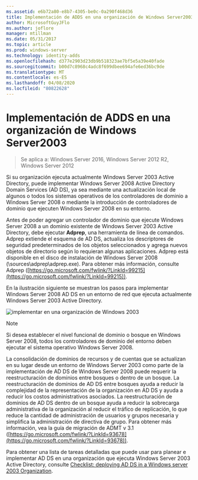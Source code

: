 ```yaml
---
ms.assetid: e6b72a80-e8b7-4305-be0c-0a290f468d36
title: Implementación de ADDS en una organización de Windows Server2003
author: MicrosoftGuyJFlo
ms.author: joflore
manager: mtillman
ms.date: 05/31/2017
ms.topic: article
ms.prod: windows-server
ms.technology: identity-adds
ms.openlocfilehash: d377e2903d23db9b518323ae7bf5e5a39e40fade
ms.sourcegitcommit: b00d7c8968c4adc8f699dbee694afe6ed36bc9de
ms.translationtype: MT
ms.contentlocale: es-ES
ms.lasthandoff: 04/08/2020
ms.locfileid: "80822628"
---
```

# <a name="deploying-ad-ds-in-a-windows-server-2003-organization"></a>Implementación de ADDS en una organización de Windows Server2003

>Se aplica a: Windows Server 2016, Windows Server 2012 R2, Windows Server 2012

Si su organización ejecuta actualmente Windows Server 2003 Active Directory, puede implementar Windows Server 2008 Active Directory Domain Services (AD DS), ya sea mediante una actualización local de algunos o todos los sistemas operativos de los controladores de dominio a Windows Server 2008 o mediante la introducción de controladores de dominio que ejecuten Windows Server 2008 en su entorno.  
  
Antes de poder agregar un controlador de dominio que ejecute Windows Server 2008 a un dominio existente de Windows Server 2003 Active Directory, debe ejecutar **Adprep**, una herramienta de línea de comandos. Adprep extiende el esquema de AD DS, actualiza los descriptores de seguridad predeterminados de los objetos seleccionados y agrega nuevos objetos de directorio según lo requieran algunas aplicaciones. Adprep está disponible en el disco de instalación de Windows Server 2008 (\sources\adprep\adprep.exe). Para obtener más información, consulte Adprep ([https://go.microsoft.com/fwlink/?LinkId=99215](https://go.microsoft.com/fwlink/?LinkId=99215)).  
  
En la ilustración siguiente se muestran los pasos para implementar Windows Server 2008 AD DS en un entorno de red que ejecuta actualmente Windows Server 2003 Active Directory.  
  
![implementar en una organización de Windows 2003](media/Deploying-AD-DS-in-a-Windows-Server-2003-Organization/900c4eee-1119-4a9a-9310-755597428b71.gif)  
  
> [!NOTE]  
> Si desea establecer el nivel funcional de dominio o bosque en Windows Server 2008, todos los controladores de dominio del entorno deben ejecutar el sistema operativo Windows Server 2008.  
  
La consolidación de dominios de recursos y de cuentas que se actualizan en su lugar desde un entorno de Windows Server 2003 como parte de la implementación de AD DS de Windows Server 2008 puede requerir la reestructuración de dominios entre bosques o dentro de un bosque. La reestructuración de dominios de AD DS entre bosques ayuda a reducir la complejidad de la representación de la organización en AD DS y ayuda a reducir los costos administrativos asociados. La reestructuración de dominios de AD DS dentro de un bosque ayuda a reducir la sobrecarga administrativa de la organización al reducir el tráfico de replicación, lo que reduce la cantidad de administración de usuarios y grupos necesaria y simplifica la administración de directiva de grupo. Para obtener más información, vea la guía de migración de ADMT v 3.1 ([https://go.microsoft.com/fwlink/?LinkId=93678](https://go.microsoft.com/fwlink/?LinkId=93678)).  
  
Para obtener una lista de tareas detalladas que puede usar para planear e implementar AD DS en una organización que ejecuta Windows Server 2003 Active Directory, consulte [Checklist: deploying AD DS in a Windows server 2003 Organization](https://technet.microsoft.com/library/cc771407.aspx).  
  


